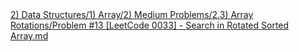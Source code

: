 <a href="https://github.com/alvarosf07/computer-science-DSA/blob/master/2)%20Data%20Structures/1)%20Array/2)%20Medium%20Problems/2.3)%20Array%20Rotations/Problem%20%2313%20%5BLeetCode%200033%5D%20-%20Search%20in%20Rotated%20Sorted%20Array.md">
2) Data Structures/1) Array/2) Medium Problems/2.3) Array Rotations/Problem #13 [LeetCode 0033] - Search in Rotated Sorted Array.md </a>
